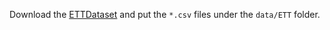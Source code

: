 Download the [ETTDataset](https://github.com/zhouhaoyi/ETDataset) and put the `*.csv` files under the `data/ETT` folder.